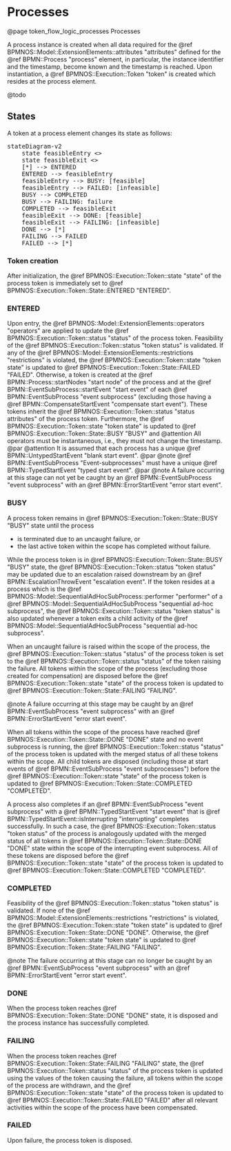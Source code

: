 # Processes
@page token_flow_logic_processes Processes

A process instance is created when all data required for the @ref BPMNOS::Model::ExtensionElements::attributes "attributes" defined for the @ref BPMN::Process "process" element, in particular, the instance identifier and the timestamp, become known and the timestamp is reached.
Upon instantiation, a @ref BPMNOS::Execution::Token "token" is created which resides at the process element.

@todo

## States
A token at a process element changes its state as follows:

<pre class="mermaid">
stateDiagram-v2
    state feasibleEntry <<choice>>
    state feasibleExit <<choice>>
    [*] --> ENTERED
    ENTERED --> feasibleEntry
    feasibleEntry --> BUSY: [feasible]
    feasibleEntry --> FAILED: [infeasible]
    BUSY --> COMPLETED
    BUSY --> FAILING: failure
    COMPLETED --> feasibleExit
    feasibleExit --> DONE: [feasible]
    feasibleExit --> FAILING: [infeasible]
    DONE --> [*]
    FAILING --> FAILED
    FAILED --> [*]
</pre>


### Token creation

After initialization, the @ref BPMNOS::Execution::Token::state "state" of the process token is immediately set to @ref BPMNOS::Execution::Token::State::ENTERED "ENTERED".

### ENTERED
Upon entry, the @ref BPMNOS::Model::ExtensionElements::operators "operators" are applied to update the @ref BPMNOS::Execution::Token::status "status" of the process token.
Feasibility of the @ref BPMNOS::Execution::Token::status "token status" is validated.
If any of the @ref BPMNOS::Model::ExtensionElements::restrictions "restrictions" is violated, the @ref BPMNOS::Execution::Token::state "token state" is updated to @ref BPMNOS::Execution::Token::State::FAILED "FAILED".
Otherwise,
a token is created at the @ref BPMN::Process::startNodes "start node" of the process
and at the @ref BPMN::EventSubProcess::startEvent "start event" of each @ref BPMN::EventSubProcess "event subprocess" (excluding those having a @ref BPMN::CompensateStartEvent "compensate start event").
These tokens inherit the @ref BPMNOS::Execution::Token::status "status attributes" of the process token.
Furthermore,
the @ref BPMNOS::Execution::Token::state "token state" is updated to @ref BPMNOS::Execution::Token::State::BUSY "BUSY" and
@attention All operators must be instantaneous, i.e., they must not change the timestamp.
@par
@attention It is assumed that each process has a unique @ref BPMN::UntypedStartEvent "blank start event".
@par
@note @ref BPMN::EventSubProcess "Event-subprocesses" must have a unique @ref BPMN::TypedStartEvent "typed start event".
@par
@note A failure occurring at this stage can not yet be caught by an @ref BPMN::EventSubProcess "event subprocess" with an @ref BPMN::ErrorStartEvent "error start event".

### BUSY
A process token remains in @ref BPMNOS::Execution::Token::State::BUSY "BUSY" state until the process
- is terminated due to an uncaught failure, or
- the last active token within the scope has completed without failure.

While the process token is in @ref BPMNOS::Execution::Token::State::BUSY "BUSY" state,
the @ref BPMNOS::Execution::Token::status "token status" may be updated due to an escalation raised downstream by an @ref BPMN::EscalationThrowEvent "escalation event".
If the token resides at a process which is the  @ref BPMNOS::Model::SequentialAdHocSubProcess::performer "performer" of a @ref BPMNOS::Model::SequentialAdHocSubProcess "sequential ad-hoc subprocess", 
the @ref BPMNOS::Execution::Token::status "token status" is also updated whenever a token exits a child activity of the @ref BPMNOS::Model::SequentialAdHocSubProcess "sequential ad-hoc subprocess".

When an uncaught failure is raised within the scope of the process, the @ref BPMNOS::Execution::Token::status "status" of the process token is set to the @ref BPMNOS::Execution::Token::status "status" of the token raising the failure.
All tokens within the scope of the process (excluding those created for compensation) are disposed before the @ref BPMNOS::Execution::Token::state "state" of the process token is updated to @ref BPMNOS::Execution::Token::State::FAILING "FAILING".

@note A failure occurring at this stage may be caught by an @ref BPMN::EventSubProcess "event subprocess" with an @ref BPMN::ErrorStartEvent "error start event".

When all tokens within the scope of the process have reached @ref BPMNOS::Execution::Token::State::DONE "DONE" state and no event subprocess is running, the @ref BPMNOS::Execution::Token::status "status" of the process token is updated with the merged status of all these tokens within the scope. All child tokens are disposed  (including those at start events of  @ref BPMN::EventSubProcess "event subprocesses") before the @ref BPMNOS::Execution::Token::state "state" of the process token is updated to @ref BPMNOS::Execution::Token::State::COMPLETED "COMPLETED".

A process also completes if
 an @ref BPMN::EventSubProcess "event subprocess" with a @ref BPMN::TypedStartEvent "start event" that is @ref BPMN::TypedStartEvent::isInterrupting "interrupting" completes successfully.
 In such a case, the @ref BPMNOS::Execution::Token::status "token status" of the process is analogously updated with the merged status of all tokens in @ref BPMNOS::Execution::Token::State::DONE "DONE" state within the scope of the interrupting event subprocess. All of these tokens are disposed before the @ref BPMNOS::Execution::Token::state "state" of the process token is updated to @ref BPMNOS::Execution::Token::State::COMPLETED "COMPLETED".



### COMPLETED
Feasibility of the @ref BPMNOS::Execution::Token::status "token status" is validated.
If none of the @ref BPMNOS::Model::ExtensionElements::restrictions "restrictions" is violated, the @ref BPMNOS::Execution::Token::state "token state" is updated to @ref BPMNOS::Execution::Token::State::DONE "DONE".
Otherwise, the @ref BPMNOS::Execution::Token::state "token state" is updated to @ref BPMNOS::Execution::Token::State::FAILING "FAILING".

@note The failure occurring at this stage can no longer be caught by an @ref BPMN::EventSubProcess "event subprocess" with an @ref BPMN::ErrorStartEvent "error start event".

### DONE

When the process token reaches @ref BPMNOS::Execution::Token::State::DONE "DONE" state, it is disposed and the process instance has successfully completed.

### FAILING

When the process token reaches @ref BPMNOS::Execution::Token::State::FAILING "FAILING" state,
the @ref BPMNOS::Execution::Token::status "status" of the process token is updated using the values of the token causing the failure,
all tokens within the scope of the process are withdrawn,
and the @ref BPMNOS::Execution::Token::state "state" of the process token is updated to @ref BPMNOS::Execution::Token::State::FAILED "FAILED" after all relevant activities within the scope of the process have been compensated.

### FAILED

Upon failure, the process token is disposed.
